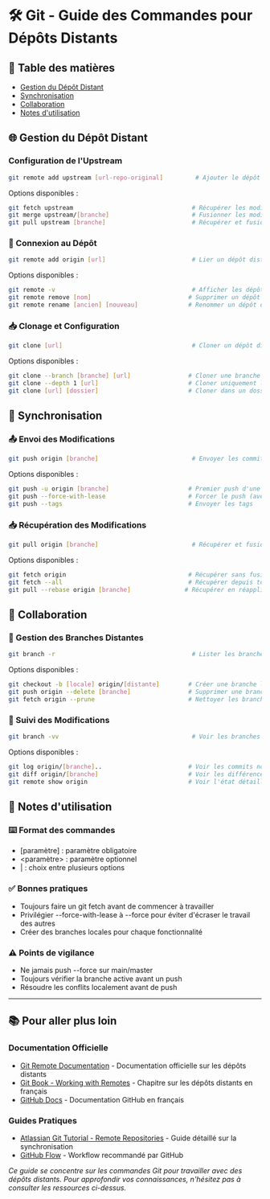 # 🛠 Git - Guide des Commandes pour Dépôts Distants

## 📑 Table des matières
- [Gestion du Dépôt Distant](#gestion-du-dépôt-distant)
- [Synchronisation](#synchronisation)
- [Collaboration](#collaboration)
- [Notes d'utilisation](#notes-dutilisation)

## 🌐 Gestion du Dépôt Distant
### Configuration de l'Upstream
```bash
git remote add upstream [url-repo-original]         # Ajouter le dépôt source comme upstream
```
Options disponibles :
```bash
git fetch upstream                                 # Récupérer les modifications de l'upstream
git merge upstream/[branche]                       # Fusionner les modifications de l'upstream
git pull upstream [branche]                        # Récupérer et fusionner depuis l'upstream
```

### 🔗 Connexion au Dépôt
```bash
git remote add origin [url]                        # Lier un dépôt distant
```
Options disponibles :
```bash
git remote -v                                      # Afficher les dépôts distants liés
git remote remove [nom]                           # Supprimer un dépôt distant
git remote rename [ancien] [nouveau]              # Renommer un dépôt distant
```

### 📥 Clonage et Configuration
```bash
git clone [url]                                    # Cloner un dépôt distant
```
Options disponibles :
```bash
git clone --branch [branche] [url]                # Cloner une branche spécifique
git clone --depth 1 [url]                         # Cloner uniquement le dernier commit
git clone [url] [dossier]                         # Cloner dans un dossier spécifique
```

## 🔄 Synchronisation
### 📤 Envoi des Modifications
```bash
git push origin [branche]                          # Envoyer les commits vers le dépôt distant
```
Options disponibles :
```bash
git push -u origin [branche]                      # Premier push d'une nouvelle branche
git push --force-with-lease                       # Forcer le push (avec vérification)
git push --tags                                   # Envoyer les tags
```

### 📥 Récupération des Modifications
```bash
git pull origin [branche]                          # Récupérer et fusionner les modifications
```
Options disponibles :
```bash
git fetch origin                                  # Récupérer sans fusionner
git fetch --all                                   # Récupérer depuis tous les dépôts distants
git pull --rebase origin [branche]               # Récupérer en réappliquant les commits locaux
```

## 👥 Collaboration
### 🌿 Gestion des Branches Distantes
```bash
git branch -r                                      # Lister les branches distantes
```
Options disponibles :
```bash
git checkout -b [locale] origin/[distante]        # Créer une branche locale depuis une distante
git push origin --delete [branche]                # Supprimer une branche distante
git fetch origin --prune                          # Nettoyer les branches supprimées
```

### 👀 Suivi des Modifications
```bash
git branch -vv                                     # Voir les branches et leurs tracking
```
Options disponibles :
```bash
git log origin/[branche]..                        # Voir les commits non pushés
git diff origin/[branche]                         # Voir les différences avec le distant
git remote show origin                            # Voir l'état détaillé du dépôt distant
```

## 📝 Notes d'utilisation
### ⌨️ Format des commandes
- [paramètre] : paramètre obligatoire
- <paramètre> : paramètre optionnel
- | : choix entre plusieurs options

### ✅ Bonnes pratiques
- Toujours faire un git fetch avant de commencer à travailler
- Privilégier --force-with-lease à --force pour éviter d'écraser le travail des autres
- Créer des branches locales pour chaque fonctionnalité

### ⚠️ Points de vigilance
- Ne jamais push --force sur main/master
- Toujours vérifier la branche active avant un push
- Résoudre les conflits localement avant de push

---

## 📚 Pour aller plus loin

### Documentation Officielle
- [Git Remote Documentation](https://git-scm.com/docs/git-remote) - Documentation officielle sur les dépôts distants
- [Git Book - Working with Remotes](https://git-scm.com/book/fr/v2/Les-bases-de-Git-Travailler-avec-des-d%C3%A9p%C3%B4ts-distants) - Chapitre sur les dépôts distants en français
- [GitHub Docs](https://docs.github.com/fr) - Documentation GitHub en français

### Guides Pratiques
- [Atlassian Git Tutorial - Remote Repositories](https://www.atlassian.com/git/tutorials/syncing) - Guide détaillé sur la synchronisation
- [GitHub Flow](https://docs.github.com/fr/get-started/quickstart/github-flow) - Workflow recommandé par GitHub

*Ce guide se concentre sur les commandes Git pour travailler avec des dépôts distants. Pour approfondir vos connaissances, n'hésitez pas à consulter les ressources ci-dessus.*
